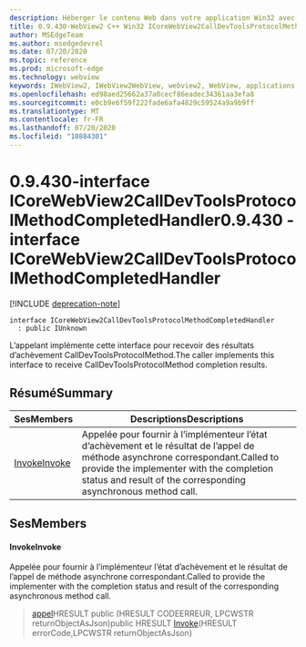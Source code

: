 ```yaml
---
description: Héberger le contenu Web dans votre application Win32 avec le contrôle Microsoft Edge WebView2
title: 0.9.430-WebView2 C++ Win32 ICoreWebView2CallDevToolsProtocolMethodCompletedHandler
author: MSEdgeTeam
ms.author: msedgedevrel
ms.date: 07/20/2020
ms.topic: reference
ms.prod: microsoft-edge
ms.technology: webview
keywords: IWebView2, IWebView2WebView, webview2, WebView, applications Win32, Win32, Edge, ICoreWebView2, ICoreWebView2Host, contrôle de navigateur, html Edge
ms.openlocfilehash: ed98aed25662a37a0cecf86eadec34361aa3efa8
ms.sourcegitcommit: e0cb9e6f59f222fade6afa4829c59524a9a9b9ff
ms.translationtype: MT
ms.contentlocale: fr-FR
ms.lasthandoff: 07/20/2020
ms.locfileid: "10884301"
---
```

# <span data-ttu-id="3cec1-104">0.9.430-interface ICoreWebView2CallDevToolsProtocolMethodCompletedHandler</span><span class="sxs-lookup"><span data-stu-id="3cec1-104">0.9.430 - interface ICoreWebView2CallDevToolsProtocolMethodCompletedHandler</span></span> 

[!INCLUDE [deprecation-note](../../includes/deprecation-note.md)]

```
interface ICoreWebView2CallDevToolsProtocolMethodCompletedHandler
  : public IUnknown
```

<span data-ttu-id="3cec1-105">L’appelant implémente cette interface pour recevoir des résultats d’achèvement CallDevToolsProtocolMethod.</span><span class="sxs-lookup"><span data-stu-id="3cec1-105">The caller implements this interface to receive CallDevToolsProtocolMethod completion results.</span></span>

## <span data-ttu-id="3cec1-106">Résumé</span><span class="sxs-lookup"><span data-stu-id="3cec1-106">Summary</span></span>

 <span data-ttu-id="3cec1-107">Ses</span><span class="sxs-lookup"><span data-stu-id="3cec1-107">Members</span></span>                        | <span data-ttu-id="3cec1-108">Descriptions</span><span class="sxs-lookup"><span data-stu-id="3cec1-108">Descriptions</span></span>
--------------------------------|---------------------------------------------
[<span data-ttu-id="3cec1-109">Invoke</span><span class="sxs-lookup"><span data-stu-id="3cec1-109">Invoke</span></span>](#invoke) | <span data-ttu-id="3cec1-110">Appelée pour fournir à l’implémenteur l’état d’achèvement et le résultat de l’appel de méthode asynchrone correspondant.</span><span class="sxs-lookup"><span data-stu-id="3cec1-110">Called to provide the implementer with the completion status and result of the corresponding asynchronous method call.</span></span>

## <span data-ttu-id="3cec1-111">Ses</span><span class="sxs-lookup"><span data-stu-id="3cec1-111">Members</span></span>

#### <span data-ttu-id="3cec1-112">Invoke</span><span class="sxs-lookup"><span data-stu-id="3cec1-112">Invoke</span></span> 

<span data-ttu-id="3cec1-113">Appelée pour fournir à l’implémenteur l’état d’achèvement et le résultat de l’appel de méthode asynchrone correspondant.</span><span class="sxs-lookup"><span data-stu-id="3cec1-113">Called to provide the implementer with the completion status and result of the corresponding asynchronous method call.</span></span>

> <span data-ttu-id="3cec1-114">[appel](#invoke)HRESULT public (HRESULT CODEERREUR, LPCWSTR returnObjectAsJson)</span><span class="sxs-lookup"><span data-stu-id="3cec1-114">public HRESULT [Invoke](#invoke)(HRESULT errorCode,LPCWSTR returnObjectAsJson)</span></span>

